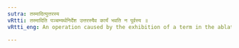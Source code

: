 ```yaml
---
sutra: तस्मादित्युत्तरस्य
vRtti: तस्मादिति पञ्चम्यर्थनिर्देश उत्तरस्यैव कार्यं भवति न पूर्वस्य ॥
vRtti_eng: An operation caused by the exhibition of a term in the ablative or fifth case, is to be understood to enjoin the substitution of something in the room of that which immediately follows the word denoted by the term.

---
```

